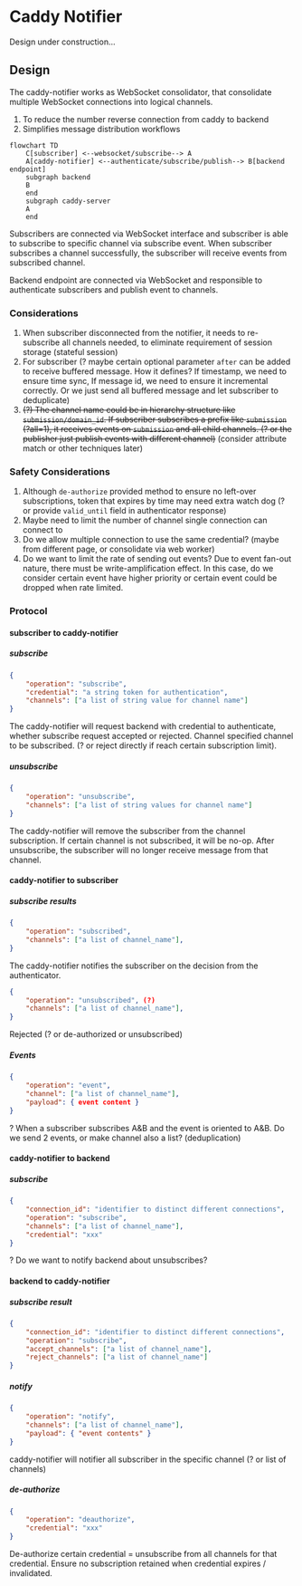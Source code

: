 # Caddy Notifier

Design under construction...

## Design

The caddy-notifier works as WebSocket consolidator, that consolidate multiple WebSocket connections into logical channels.

1. To reduce the number reverse connection from caddy to backend
2. Simplifies message distribution workflows

```mermaid
flowchart TD
    C[subscriber] <--websocket/subscribe--> A
    A[caddy-notifier] <--authenticate/subscribe/publish--> B[backend endpoint]
    subgraph backend
    B
    end
    subgraph caddy-server
    A 
    end
```

Subscribers are connected via WebSocket interface and subscriber is able to subscribe to specific channel via subscribe event. When subscriber subscribes a channel successfully, the subscriber will receive events from subscribed channel.

Backend endpoint are connected via WebSocket and responsible to authenticate subscribers and publish event to channels.

### Considerations

1. When subscriber disconnected from the notifier, it needs to re-subscribe all channels needed, to eliminate requirement of session storage (stateful session)
2. For subscriber (? maybe certain optional parameter `after` can be added to receive buffered message. How it defines? If timestamp, we need to ensure time sync, If message id, we need to ensure it incremental correctly. Or we just send all buffered message and let subscriber to deduplicate)
3. ~~(?) The channel name could be in hierarchy structure like `submission/domain_id`. If subscriber subscribes a prefix like `submission` (?all=1), it receives events on `submission` and all child channels. (? or the publisher just publish events with different channel)~~ (consider attribute match or other techniques later)

### Safety Considerations

1. Although `de-authorize` provided method to ensure no left-over subscriptions, token that expires by time may need extra watch dog (? or provide `valid_until` field in authenticator response)
2. Maybe need to limit the number of channel single connection can connect to
3. Do we allow multiple connection to use the same credential? (maybe from different page, or consolidate via web worker)
4. Do we want to limit the rate of sending out events? Due to event fan-out nature, there must be write-amplification effect. In this case, do we consider certain event have higher priority or certain event could be dropped when rate limited.

### Protocol

#### subscriber to caddy-notifier

##### subscribe

```json
{
    "operation": "subscribe",
    "credential": "a string token for authentication",
    "channels": ["a list of string value for channel name"]
}
```

The caddy-notifier will request backend with credential to authenticate, whether subscribe request accepted or rejected. Channel specified channel to be subscribed. (? or reject directly if reach certain subscription limit).

##### unsubscribe

```json
{
    "operation": "unsubscribe",
    "channels": ["a list of string values for channel name"]
}
```

The caddy-notifier will remove the subscriber from the channel subscription. If certain channel is not subscribed, it will be no-op. After unsubscribe, the subscriber will no longer receive message from that channel.

#### caddy-notifier to subscriber

##### subscribe results

```json
{
    "operation": "subscribed",
    "channels": ["a list of channel_name"],
}
```

The caddy-notifier notifies the subscriber on the decision from the authenticator.

```json
{
    "operation": "unsubscribed", (?)
    "channels": ["a list of channel_name"],
}
```

Rejected (? or de-authorized or unsubscribed)

##### Events

```json
{
    "operation": "event",
    "channel": ["a list of channel_name"],
    "payload": { event content }
}
```

? When a subscriber subscribes A&B and the event is oriented to A&B. Do we send 2 events, or make channel also a list? (deduplication)

#### caddy-notifier to backend

##### subscribe

```json
{
    "connection_id": "identifier to distinct different connections",
    "operation": "subscribe",
    "channels": ["a list of channel_name"],
    "credential": "xxx"
}
```

? Do we want to notify backend about unsubscribes?

#### backend to caddy-notifier

##### subscribe result

```json
{
    "connection_id": "identifier to distinct different connections",
    "operation": "subscribe",
    "accept_channels": ["a list of channel_name"],
    "reject_channels": ["a list of channel_name"]
}
```

##### notify

```json
{
    "operation": "notify",
    "channels": ["a list of channel_name"],
    "payload": { "event contents" }
}
```

caddy-notifier will notifier all subscriber in the specific channel (? or list of channels)

##### de-authorize

```json
{
    "operation": "deauthorize",
    "credential": "xxx"
}
```

De-authorize certain credential = unsubscribe from all channels for that credential. Ensure no subscription retained when credential expires / invalidated.
